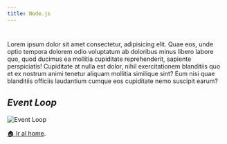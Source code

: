 ```yaml
---
title: Node.js
---
```


# 

Lorem ipsum dolor sit amet consectetur, adipisicing elit. Quae eos, unde optio tempora dolorem odio voluptatum ab
doloribus minus libero labore quo, quod ducimus ea mollitia cupiditate reprehenderit, sapiente perspiciatis!
Cupiditate at nulla est dolor, nihil exercitationem blanditiis quo et ex nostrum animi tenetur aliquam mollitia
similique sint? Eum nisi quae blanditiis officiis laudantium cumque eos cupiditate nemo suscipit earum?

## _Event Loop_

![Event Loop](https://jonmircha.com/img/blog/event-loop-nodejs.gif)

[🏠 Ir al home](/).